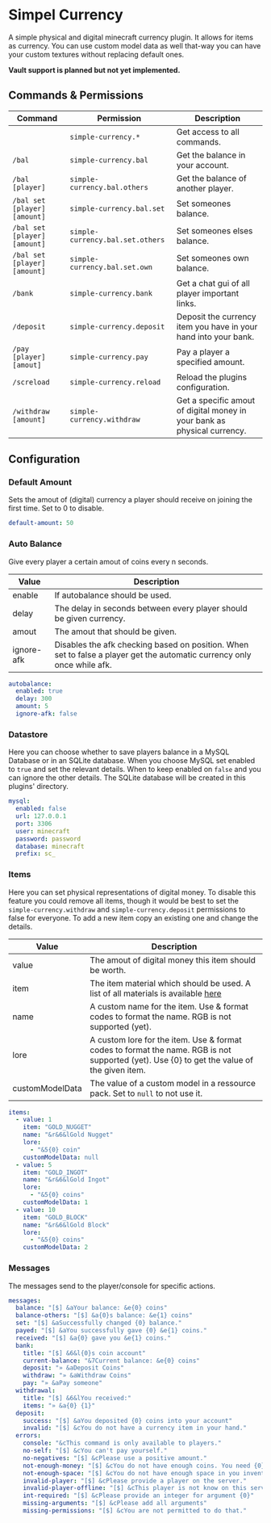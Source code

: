 # Simpel Currency
A simple physical and digital minecraft currency plugin. It allows for items as currency. 
You can use custom model data as well that-way you can have your custom textures without replacing default ones.

**Vault support is planned but not yet implemented.**

## Commands & Permissions

| Command                      | Permission                       | Description                                                              |
|------------------------------|----------------------------------|--------------------------------------------------------------------------|
|                              | `simple-currency.*`              | Get access to all commands.                                              |
| `/bal`                       | `simple-currency.bal`            | Get the balance in your account.                                         |
| `/bal [player]`              | `simple-currency.bal.others`     | Get the balance of another player.                                       |
| `/bal set [player] [amount]` | `simple-currency.bal.set`        | Set someones balance.                                                    |
| `/bal set [player] [amount]` | `simple-currency.bal.set.others` | Set someones elses balance.                                              |
| `/bal set [player] [amount]` | `simple-currency.bal.set.own`    | Set someones own balance.                                                |
| `/bank`                      | `simple-currency.bank`           | Get a chat gui of all player important links.                            |
| `/deposit`                   | `simple-currency.deposit`        | Deposit the currency item you have in your hand into your bank.          |
| `/pay [player] [amout]`      | `simple-currency.pay`            | Pay a player a specified amount.                                         |
| `/screload`                  | `simple-currency.reload`         | Reload the plugins configuration.                                        |
| `/withdraw [amount]`         | `simple-currency.withdraw`       | Get a specific amout of digital money in your bank as physical currency. |



## Configuration
### Default Amount
Sets the amout of (digital) currency a player should receive on joining the first time.
Set to 0 to disable.
```yaml
default-amount: 50
```

### Auto Balance
Give every player a certain amout of coins every n seconds. 

| Value      | Description                                                                                                             |
|------------|-------------------------------------------------------------------------------------------------------------------------|
| enable     | If autobalance should be used.                                                                                          |
| delay      | The delay in seconds between every player should be given currency.                                                     |
| amout      | The amout that should be given.                                                                                         |
| ignore-afk | Disables the afk checking based on position. When set to false a player get the automatic currency only once while afk. |

```yaml
autobalance:
  enabled: true
  delay: 300
  amount: 5
  ignore-afk: false
```

### Datastore
Here you can choose whether to save players balance in a MySQL Database or in an SQLite database.
When you choose MySQL set enabled to `true` and set the relevant details. 
When to keep enabled on `false` and you can ignore the other details. The SQLite database will be created in this plugins' directory.

```yaml
mysql:
  enabled: false
  url: 127.0.0.1
  port: 3306
  user: minecraft
  password: password
  database: minecraft
  prefix: sc_
```

### Items
Here you can set physical representations of digital money.
To disable this feature you could remove all items, though it would be best to set the `simple-currency.withdraw` and `simple-currency.deposit` permissions to false for everyone.
To add a new item copy an existing one and change the details.

| Value           | Description                                                                                                                                            |
|-----------------|--------------------------------------------------------------------------------------------------------------------------------------------------------|
| value           | The amout of digital money this item should be worth.                                                                                                  |
| item            | The item material which should be used. A list of all materials is available [here](https://hub.spigotmc.org/javadocs/spigot/org/bukkit/Material.html) |
| name            | A custom name for the item. Use & format codes to format the name. RGB is not supported (yet).                                                         |
| lore            | A custom lore for the item. Use & format codes to format the name. RGB is not supported (yet). Use {0} to get the value of the given item.             |
 | customModelData | The value of a custom model in a ressource pack. Set to `null` to not use it.                                                                          |


```yaml
items:
  - value: 1
    item: "GOLD_NUGGET"
    name: "&r&6&lGold Nugget"
    lore:
      - "&5{0} coin"
    customModelData: null
  - value: 5
    item: "GOLD_INGOT"
    name: "&r&6&lGold Ingot"
    lore:
      - "&5{0} coins"
    customModelData: 1
  - value: 10
    item: "GOLD_BLOCK"
    name: "&r&6&lGold Block"
    lore:
      - "&5{0} coins"
    customModelData: 2
```

### Messages
The messages send to the player/console for specific actions.

```yaml
messages:
  balance: "[$] &aYour balance: &e{0} coins"
  balance-others: "[$] &a{0}s balance: &e{1} coins"
  set: "[$] &aSuccessfully changed {0} balance."
  payed: "[$] &aYou successfully gave {0} &e{1} coins."
  received: "[$] &a{0} gave you &e{1} coins."
  bank:
    title: "[$] &6&l{0}s coin account"
    current-balance: "&7Current balance: &e{0} coins"
    deposit: "» &aDeposit Coins"
    withdraw: "» &aWithdraw Coins"
    pay: "» &aPay someone"
  withdrawal:
    title: "[$] &6&lYou received:"
    items: "» &a{0} {1}"
  deposit:
    success: "[$] &aYou deposited {0} coins into your account"
    invalid: "[$] &cYou do not have a currency item in your hand."
  errors:
    console: "&cThis command is only available to players."
    no-self: "[$] &cYou can't pay yourself."
    no-negatives: "[$] &cPlease use a positive amount."
    not-enough-money: "[$] &cYou do not have enough coins. You need {0} coins but only have {1}."
    not-enough-space: "[$] &cYou do not have enough space in you inventory."
    invalid-player: "[$] &cPlease provide a player on the server."
    invalid-player-offline: "[$] &cThis player is not know on this server."
    int-required: "[$] &cPlease provide an integer for argument {0}"
    missing-arguments: "[$] &cPlease add all arguments"
    missing-permissions: "[$] &cYou are not permitted to do that."
```